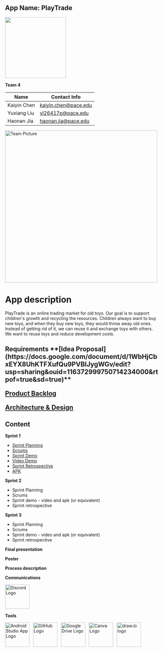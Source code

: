 <h2>App Name: PlayTrade</h2>

<img width="200" hight="200" src="https://user-images.githubusercontent.com/79156500/159767679-72ef7423-14f7-4efb-a704-755de8fe8e45.png">


**Team 4** 

| Name  | Contact Info |
| ------------- | ------------- |
| Kaiyin Chen  | kaiyin.chen@pace.edu |
| Yuxiang Liu  | yl26417p@pace.edu  |
| Haonan Jia  | haonan.jia@pace.edu |


<img width="500" alt="Team Picture" src="https://user-images.githubusercontent.com/79156500/156053825-e897e551-3161-4d8e-b26b-9250e4faa5fe.png">

<h1>App description</h1>
<p>PlayTrade is an online trading market for old toys. Our goal is to support children's growth and recycling the resources. Children always want to buy new toys, and when they buy new toys, they would throw away old ones. Instead of getting rid of it, we can reuse it and exchange toys with others. We want to reuse toys and reduce development costs. </p>

<h2>Requirements</2>
**[Idea Proposal](https://docs.google.com/document/d/1WbHjCbxEYX8UhKTFXufQu9PVBIJygWGv/edit?usp=sharing&ouid=116372999750714234000&rtpof=true&sd=true)**

**[Product Backlog](https://docs.google.com/spreadsheets/d/1JBLR9C0NSWpUQZVGA3eq3OFHKyF6BT9AbrT0RwZVEXI/edit?usp=sharing)**

**[Architecture & Design](https://docs.google.com/document/d/1SmUjVTBYi3_AfcQe9f4SihTXG3y5WIZzmQ0hmI3f_r4/edit?usp=sharing)**


<h2>Content</h2>

**Sprint 1**

* [Sprint Planning](https://docs.google.com/spreadsheets/d/1JBLR9C0NSWpUQZVGA3eq3OFHKyF6BT9AbrT0RwZVEXI/edit?usp=sharing)
* [Scrums](https://docs.google.com/document/d/1rFTf0YwAqvt5mYA7jnBroZgVNMi2ro_nzM-VU48F_T4/edit?usp=sharing) 
* [Sprint Demo](https://docs.google.com/document/d/1n-phR9a5P2s4epH_bqf84KNTXZRF1UI02-TosxL0_No/edit?usp=sharing)
* [Video Demo](https://www.youtube.com/watch?v=7m4EJyu5nug)
* [Sprint Retrospective](https://docs.google.com/document/d/1e_b1RiNE3vsTq9ZmVDVeVPtsRx_4EYy2hz_GmK0UxCQ/edit?usp=sharing)
* [APK](https://drive.google.com/file/d/1OTd15KZBIHbyZZ24zDRWUnfAoYMjb9zY/view?usp=sharing) 

**Sprint 2**

* Sprint Planning
* Scrums
* Sprint demo - video and apk (or equivalent)
* Sprint retrospective

**Sprint 3** 

* Sprint Planning
* Scrums
* Sprint demo - video and apk (or equivalent)
* Sprint retrospective

**Final presentation**

**Poster**

**Process description**

**Communications**<br>

<a href="http://discords.com"><img width="80" hight="80" alt="Discord Logo" src="https://user-images.githubusercontent.com/79156500/159714628-a823b73a-53e3-4562-981f-2ceda494a0b1.png"></a>

**Tools**<br>

<a href="https://developer.android.com/studio/?gclid=CjwKCAjwiuuRBhBvEiwAFXKaNFRBC7ZjIlrH8syQ1Qc_jEvarHNX4Z1O7AQOQChbFqVLgCdzdGX_gBoCE_oQAvD_BwE&gclsrc=aw.ds"><img width="80" hight="80" alt="Android Studio App Logo" src="https://user-images.githubusercontent.com/79156500/159712493-a67ec624-3585-4bdb-8944-d97b3c155c96.jpeg"></a>&nbsp; &nbsp;<a href="https://github.com"><img width="80" hight="80" alt="GitHub Logo" src="https://user-images.githubusercontent.com/79156500/159713807-06fd77bf-9e89-44f5-b4f2-7a05e18e6910.png"></a>&nbsp; &nbsp;<a href="https://drive.google.com"><img width="80" hight="80" alt="Google Drive Logo" src="https://user-images.githubusercontent.com/79156500/159714202-044b55cd-3341-4963-bb48-39d91cb31be0.png"></a>&nbsp; &nbsp;<a href="canva.com"><img width="80" hight="80" alt="Canva Logo" src="https://user-images.githubusercontent.com/79156500/159715143-bacca580-925e-4140-baac-8e47ecb251cd.png"></a>&nbsp; &nbsp;<a href="https://app.diagrams.net"><img width="80" hight="80" alt="draw.io logo" src="https://user-images.githubusercontent.com/79156500/159715378-960091bc-56a3-40d9-ae8f-6b811fea9eae.png"></a>

